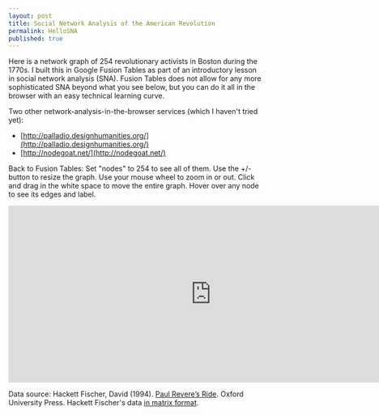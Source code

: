 ```yaml
---
layout: post
title: Social Network Analysis of the American Revolution
permalink: HelloSNA
published: true
---
```



Here is a network graph of 254 revolutionary activists in Boston during the 1770s. I built this in Google Fusion Tables as part of an introductory lesson in social network analysis (SNA). Fusion Tables does not allow for any more sophisticated SNA beyond what you see below, but you can do it all in the browser with an easy technical learning curve.

Two other network-analysis-in-the-browser services (which I haven't tried yet):

* [http://palladio.designhumanities.org/](http://palladio.designhumanities.org/)
* [http://nodegoat.net/](http://nodegoat.net/)

Back to Fusion Tables:
Set "nodes" to 254 to see all of them. Use the +/- button to resize the graph. Use your mouse wheel to zoom in or out. Click and drag in the white space to move the entire graph. Hover over any node to see its edges and label.

<iframe width="800" height="350" scrolling="no" frameborder="no" src="https://www.google.com/fusiontables/embedviz?containerId=googft-gviz-canvas&amp;viz=GVIZ&amp;t=GRAPH&amp;gc=false&amp;gd=false&amp;sdb=1&amp;rmax=100000&amp;q=select+col0%2C+col1%2C+col2+from+1TOUGmFy8cpa8R7DR0UwnNgD3_g1ldWGA9v5VoC7T&amp;qrs=+where+col0+%3E%3D+&amp;qre=+and+col0+%3C%3D+&amp;qe=&amp;uiversion=2&amp;state=%7B%22ps%22%3A%221_1h_l_-g_5_-6_9_6_4_-e_d_7_-1_1e_-a_-6_i_-m_2_r_-m_g_1u_1r_8_1t_p_-1s_15_2_-w_1y_i_-13_2g_-10_e_g_j_10_1_14_t_1o_a_-1t_1n_0_-1b_h_d_-1h_4c_e_-2c_s_19_9_1i_20_o_1f_1s_10_19_1l_o_e_1e_18_1x_w_1e_23_2c_12_j_-1b_1_4x_-24_-27_6l_-15_-2y_6k_-2p_-1n_6j_-29_-2j_6i_-20_-34_6h_-2i_-2q_6g_-1o_2_6f_-2p_-2h_6e_-b_-30_6d_-1p_-k_6c_-k_-1x_6b_-s_-1k_5z_-2r_-1c_6a_-23_-1g_69_-k_-2v_68_2_-2j_4t_-f_-13_67_-20_0_66_-2n_-1z_65_-2e_-1o_64_-29_-14_6s_-1w_-2g_4u_-9_-22_63_-o_-2l_4v_-z_-38_6w_-1f_-1y_62_-1t_-8_61_-23_-a_60_-z_-1y_4y_-v_-2x_6v_-1m_-38_6r_-t_-i_5y_-2g_-1d_6u_-1a_-39_6t_-21_-l_5v_-h_-2b_6q_-1x_-x_4w_-20_-2r_5u_-v_-15_5t_-16_-2b_6p_-1b_-j_6o_-1r_-2y_5s_-18_-1l_5r_-12_-t_5q_-2l_-12_5p_-2m_-f_6n_-e_-1i_5o_-1b_-2n_4z_-2z_-1w_5n_-1c_-18_50_-4_-1r_5m_-n_-35_5l_-13_-9_5k_-1g_-2y_5j_-1h_-9_5i_-2v_-z_51_-1j_-w_5h_-29_-2x_5g_-2h_-2a_6m_-21_-1t_5f_-10_-2n_5e_-2c_-i_52_2_-25_5d_-j_-r_5c_-2a_-t_5b_-1s_-1a_5a_-c_-2n_59_-1j_-2c_58_-2c_-1z_57_-t_-2a_56_-1n_-2o_55_-2v_-27_54_-1s_-22_53_-6_-2d_5x_-1o_-1n_71_-30_-1k_6z_-30_-19_6x_-2d_-6_6y_-2u_-o_70_-3_-2s_5w_-2k_-r_2d_19_1u_25_1m_1p_38_5_1m_2j_v_1y_27_1w_1h_32_h_1u_m_2b_-f_3_2i_-2_t_-a_1d_0_1y_-w_21_23_1a_o_2g_-w_20_u_2o_2k_22_29_22_-p_2g_24_13_2x_26_-j_25_28_a_2t_29_1s_2e_2a_5_33_1z_s_32_2b_-j_2o_2c_1t_22_2e_-u_25_34_-2_2w_33_-c_2x_31_27_1z_30_28_1n_2f_3_2l_2y_-i_1s_2x_1f_2g_2w_1d_2t_2v_-e_2e_2u_14_2l_2t_1i_26_2r_-8_2m_2q_g_33_2n_1o_2o_2h_-r_1j_2l_-u_1u_3n_3a_-14_2i_-7_21_3b_l_2u_2o_1z_1t_2p_-2_2b_3a_h_2j_37_a_29_39_r_2d_4m_32_-1l_36_15_2a_1m_27_-1d_%22%2C%22cx%22%3A57.363141058195744%2C%22cy%22%3A-30.33179095974639%2C%22sw%22%3A1632.258434364032%2C%22sh%22%3A756.5997919287395%2C%22z%22%3A1.1429284843238732%7D&amp;gco_forceIFrame=true&amp;gco_hasLabelsColumn=true&amp;width=1000&amp;height=600"></iframe>

Data source:
Hackett Fischer, David (1994). [Paul Revere’s Ride](http://www.amazon.com/Paul-Reveres-David-Hackett-Fischer/dp/0195098315). Oxford University Press.
Hackett Fischer's data [in matrix format](https://github.com/kjhealy/revere/commit/ed1d57a19f512f7fe55664db52ef577aae5c2d49).
